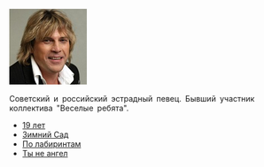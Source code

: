 ![](glyzin_aleksej.jpg)

Советский и российский эстрадный певец. Бывший участник коллектива "Веселые ребята".

* [19 лет](19%20лет)
* [Зимний Caд](Зимний%20Caд)
* [По лабиринтам](По%20лабиринтам)
* [Ты не ангел](Ты%20не%20ангел)